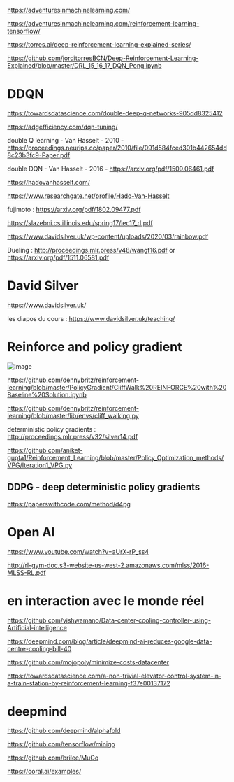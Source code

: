 https://adventuresinmachinelearning.com/

https://adventuresinmachinelearning.com/reinforcement-learning-tensorflow/

https://torres.ai/deep-reinforcement-learning-explained-series/

https://github.com/jorditorresBCN/Deep-Reinforcement-Learning-Explained/blob/master/DRL_15_16_17_DQN_Pong.ipynb

# DDQN

https://towardsdatascience.com/double-deep-q-networks-905dd8325412

https://adgefficiency.com/dqn-tuning/

double Q learning - Van Hasselt - 2010 - https://proceedings.neurips.cc/paper/2010/file/091d584fced301b442654dd8c23b3fc9-Paper.pdf

double DQN - Van Hasselt - 2016 - https://arxiv.org/pdf/1509.06461.pdf

https://hadovanhasselt.com/

https://www.researchgate.net/profile/Hado-Van-Hasselt

fujimoto : https://arxiv.org/pdf/1802.09477.pdf

https://slazebni.cs.illinois.edu/spring17/lec17_rl.pdf


https://www.davidsilver.uk/wp-content/uploads/2020/03/rainbow.pdf

Dueling : http://proceedings.mlr.press/v48/wangf16.pdf or https://arxiv.org/pdf/1511.06581.pdf

# David Silver

https://www.davidsilver.uk/

les diapos du cours : https://www.davidsilver.uk/teaching/ 

# Reinforce and policy gradient

![image](https://user-images.githubusercontent.com/24553739/167301299-5a4c82f8-38b0-4008-bddf-12f37b94617b.png)

https://github.com/dennybritz/reinforcement-learning/blob/master/PolicyGradient/CliffWalk%20REINFORCE%20with%20Baseline%20Solution.ipynb

https://github.com/dennybritz/reinforcement-learning/blob/master/lib/envs/cliff_walking.py

deterministic policy gradients : http://proceedings.mlr.press/v32/silver14.pdf

https://github.com/aniket-gupta1/Reinforcement_Learning/blob/master/Policy_Optimization_methods/VPG/Iteration1_VPG.py

## DDPG - deep deterministic policy gradients

https://paperswithcode.com/method/d4pg

# Open AI

https://www.youtube.com/watch?v=aUrX-rP_ss4

http://rl-gym-doc.s3-website-us-west-2.amazonaws.com/mlss/2016-MLSS-RL.pdf


# en interaction avec le monde réel

https://github.com/vishwamano/Data-center-cooling-controller-using-Artificial-intelligence

https://deepmind.com/blog/article/deepmind-ai-reduces-google-data-centre-cooling-bill-40

https://github.com/mojopoly/minimize-costs-datacenter

https://towardsdatascience.com/a-non-trivial-elevator-control-system-in-a-train-station-by-reinforcement-learning-f37e00137172


# deepmind

https://github.com/deepmind/alphafold

https://github.com/tensorflow/minigo

https://github.com/brilee/MuGo

https://coral.ai/examples/



